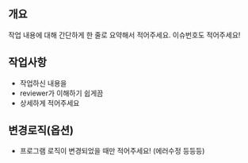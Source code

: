 ## 개요
작업 내용에 대해 간단하게 한 줄로 요약해서 적어주세요. 이슈번호도 적어주세요!

## 작업사항
- 작업하신 내용을
- reviewer가 이해하기 쉽게끔
- 상세하게 적어주세요

## 변경로직(옵션)
- 프로그램 로직이 변경되었을 때만 적어주세요! (에러수정 등등등)
